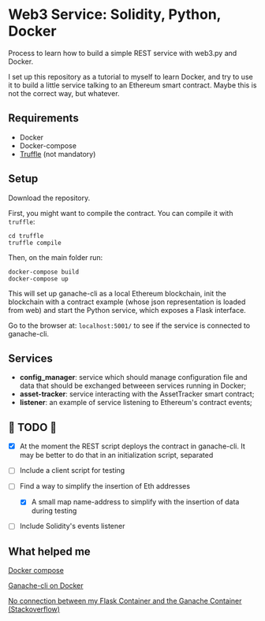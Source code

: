 # Web3 Service: Solidity, Python, Docker

Process to learn how to build a simple REST service with web3.py and Docker.

I set up this repository as a tutorial to myself to learn Docker, and try to use it to build a little service talking to an Ethereum smart contract. Maybe this is not the correct way, but whatever.

## Requirements

- Docker
- Docker-compose
- [Truffle](https://www.trufflesuite.com/) (not mandatory)

## Setup
 
Download the repository.

First, you might want to compile the contract. You can compile it with ``truffle``:

    cd truffle
    truffle compile
    
Then, on the main folder run:

    docker-compose build
    docker-compose up

This will set up ganache-cli as a local Ethereum blockchain, init the blockchain with a contract example (whose json representation is loaded from web) and start the Python service, which exposes a Flask interface.

Go to the browser at: ``localhost:5001/`` to see if the service is connected to ganache-cli.

## Services

- **config_manager**: service which should manage configuration file and data that should be exchanged betweeen services running in Docker;
- **asset-tracker**: service interacting with the AssetTracker smart contract;
- **listener**: an example of service listening to Ethereum's contract events;

## :construction: TODO :construction:

- [X] At the moment the REST script deploys the contract in ganache-cli. It may be better to do that in an initialization script, separated

- [ ] Include a client script for testing

- [ ] Find a way to simplify the insertion of Eth addresses
    - [X] A small map name-address to simplify with the insertion of data during testing

- [ ] Include Solidity's events listener

## What helped me

[Docker compose](https://www.youtube.com/watch?v=Qw9zlE3t8Ko)

[Ganache-cli on Docker](https://levelup.gitconnected.com/run-the-ganache-cli-inside-the-docker-container-5e70bc962bfe)

[No connection between my Flask Container and the Ganache Container (Stackoverflow)](https://stackoverflow.com/questions/56506935/no-connection-between-my-flask-container-and-the-ganache-container)
